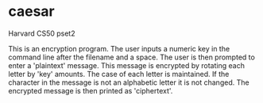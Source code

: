 # caesar
Harvard CS50 pset2

This is an encryption program. The user inputs a numeric key in the command line after the filename and a space.
The user is then prompted to enter a 'plaintext' message. This message is encrypted by rotating each letter by 'key' amounts.
The case of each letter is maintained. If the character in the message is not an alphabetic letter it is not changed.
The encrypted message is then printed as 'ciphertext'.
